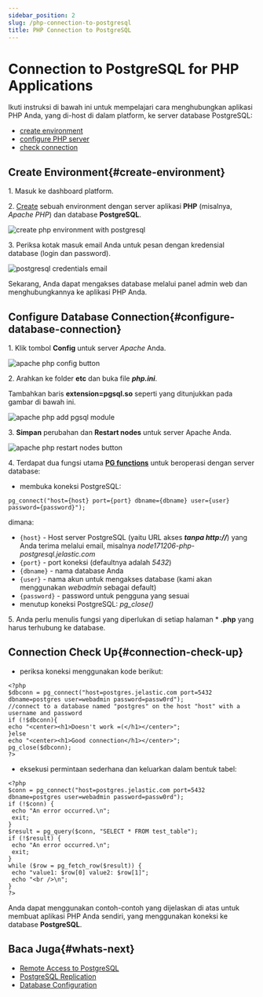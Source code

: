 ```yaml
---
sidebar_position: 2
slug: /php-connection-to-postgresql
title: PHP Connection to PostgreSQL
---
```

# Connection to PostgreSQL for PHP Applications

Ikuti instruksi di bawah ini untuk mempelajari cara menghubungkan aplikasi PHP Anda, yang di-host di dalam platform, ke server database PostgreSQL:

  * [create environment](<https://docs.dewacloud.com/docs/#create-environment>)
  * [configure PHP server](<https://docs.dewacloud.com/docs/#configure-database-connection>)
  * [check connection](<https://docs.dewacloud.com/docs/#connection-check-up>)

## Create Environment{#create-environment}

1\. Masuk ke dashboard platform.

2\. [Create](<https://docs.dewacloud.com/docs/setting-up-environment/>) sebuah environment dengan server aplikasi **PHP** (misalnya, _Apache PHP_) dan database **PostgreSQL**.

![create php environment with postgresql](#)

3\. Periksa kotak masuk email Anda untuk pesan dengan kredensial database (login dan password).

![postgresql credentials email](#)

Sekarang, Anda dapat mengakses database melalui panel admin web dan menghubungkannya ke aplikasi PHP Anda.

## Configure Database Connection{#configure-database-connection}

1\. Klik tombol **Config** untuk server _Apache_ Anda.

![apache php config button](#)

2\. Arahkan ke folder **etc** dan buka file _**php.ini**_.

Tambahkan baris **extension=pgsql.so** seperti yang ditunjukkan pada gambar di bawah ini.

![apache php add pgsql module](#)

3\. **Simpan** perubahan dan **Restart nodes** untuk server Apache Anda.

![apache php restart nodes button](#)

4\. Terdapat dua fungsi utama **[PG functions](<http://php.net/manual/en/ref.pgsql.php>)** untuk beroperasi dengan server database:

  * membuka koneksi PostgreSQL:

```
pg_connect("host={host} port={port} dbname={dbname} user={user} password={password}");
```

  dimana:

  * `{host}` \- Host server PostgreSQL (yaitu URL akses _**tanpa http://**_) yang Anda terima melalui email, misalnya _node171206-php-postgresql.jelastic.com_
  * `{port}` \- port koneksi (defaultnya adalah _5432_)
  * `{dbname}` \- nama database Anda
  * `{user}` \- nama akun untuk mengakses database (kami akan menggunakan _webadmin_ sebagai default)
  * `{password}` \- password untuk pengguna yang sesuai
  * menutup koneksi PostgreSQL: _pg_close()_

5\. Anda perlu menulis fungsi yang diperlukan di setiap halaman * **.php** yang harus terhubung ke database.

## Connection Check Up{#connection-check-up}

  * periksa koneksi menggunakan kode berikut:

```
<?php
$dbconn = pg_connect("host=postgres.jelastic.com port=5432 dbname=postgres user=webadmin password=passw0rd");
//connect to a database named "postgres" on the host "host" with a username and password
if (!$dbconn){
echo "<center><h1>Doesn't work =(</h1></center>";
}else
echo "<center><h1>Good connection</h1></center>";
pg_close($dbconn);
?>
```

  * eksekusi permintaan sederhana dan keluarkan dalam bentuk tabel:

```
<?php
$conn = pg_connect("host=postgres.jelastic.com port=5432 dbname=postgres user=webadmin password=passw0rd");
if (!$conn) {
 echo "An error occurred.\n";
 exit;
}
$result = pg_query($conn, "SELECT * FROM test_table");
if (!$result) {
 echo "An error occurred.\n";
 exit;
}
while ($row = pg_fetch_row($result)) {
 echo "value1: $row[0] value2: $row[1]";
 echo "<br />\n";
}
?>
```

Anda dapat menggunakan contoh-contoh yang dijelaskan di atas untuk membuat aplikasi PHP Anda sendiri, yang menggunakan koneksi ke database **PostgreSQL**.

## Baca Juga{#whats-next}

  * [Remote Access to PostgreSQL](<https://docs.dewacloud.com/docs/remote-access-postgres/>)
  * [PostgreSQL Replication](<https://docs.dewacloud.com/docs/postgresql-database-replication/>)
  * [Database Configuration](<https://docs.dewacloud.com/docs/database-configuration-files/>)